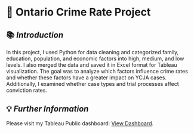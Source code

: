 # 📂 **Ontario Crime Rate Project**

## 📚 *Introduction*
In this project, I used Python for data cleaning and categorized family, education, population, and economic factors into high, medium, and low levels. I also merged the data and saved it in Excel format for Tableau visualization. The goal was to analyze which factors influence crime rates and whether these factors have a greater impact on YCJA cases. Additionally, I examined whether case types and trial processes affect conviction rates.

## 💡 *Further Information* 
Please visit my Tableau Public dashboard: [View Dashboard](https://public.tableau.com/app/profile/zhihong.mai/viz/OntarioCrime/Dashboard1).
